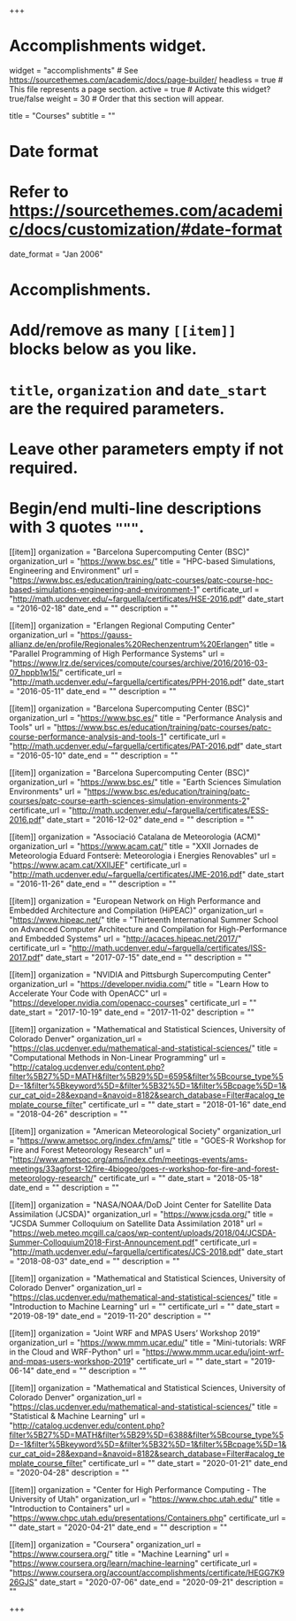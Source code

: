 +++
# Accomplishments widget.
widget = "accomplishments"  # See https://sourcethemes.com/academic/docs/page-builder/
headless = true  # This file represents a page section.
active = true  # Activate this widget? true/false
weight = 30  # Order that this section will appear.

title = "Courses"
subtitle = ""

# Date format
#   Refer to https://sourcethemes.com/academic/docs/customization/#date-format
date_format = "Jan 2006"

# Accomplishments.
#   Add/remove as many `[[item]]` blocks below as you like.
#   `title`, `organization` and `date_start` are the required parameters.
#   Leave other parameters empty if not required.
#   Begin/end multi-line descriptions with 3 quotes `"""`.

[[item]]
  organization = "Barcelona Supercomputing Center (BSC)"
  organization_url = "https://www.bsc.es/"
  title = "HPC-based Simulations, Engineering and Environment"
  url = "https://www.bsc.es/education/training/patc-courses/patc-course-hpc-based-simulations-engineering-and-environment-1"
  certificate_url = "http://math.ucdenver.edu/~farguella/certificates/HSE-2016.pdf"
  date_start = "2016-02-18"
  date_end = ""
  description = ""

[[item]]
  organization = "Erlangen Regional Computing Center"
  organization_url = "https://gauss-allianz.de/en/profile/Regionales%20Rechenzentrum%20Erlangen"
  title = "Parallel Programming of High Performance Systems"
  url = "https://www.lrz.de/services/compute/courses/archive/2016/2016-03-07_hppb1w15/"
  certificate_url = "http://math.ucdenver.edu/~farguella/certificates/PPH-2016.pdf"
  date_start = "2016-05-11"
  date_end = ""
  description = ""
  
[[item]]
  organization = "Barcelona Supercomputing Center (BSC)"
  organization_url = "https://www.bsc.es/"
  title = "Performance Analysis and Tools"
  url = "https://www.bsc.es/education/training/patc-courses/patc-course-performance-analysis-and-tools-1"
  certificate_url = "http://math.ucdenver.edu/~farguella/certificates/PAT-2016.pdf"
  date_start = "2016-05-10"
  date_end = ""
  description = ""

[[item]]
  organization = "Barcelona Supercomputing Center (BSC)"
  organization_url = "https://www.bsc.es/"
  title = "Earth Sciences Simulation Environments"
  url = "https://www.bsc.es/education/training/patc-courses/patc-course-earth-sciences-simulation-environments-2"
  certificate_url = "http://math.ucdenver.edu/~farguella/certificates/ESS-2016.pdf"
  date_start = "2016-12-02"
  date_end = ""
  description = ""

[[item]]
  organization = "Associació Catalana de Meteorologia (ACM)"
  organization_url = "https://www.acam.cat/"
  title = "XXII Jornades de Meteorologia Eduard Fontserè: Meteorologia i Energies Renovables"
  url = "https://www.acam.cat/XXIIJEF"
  certificate_url = "http://math.ucdenver.edu/~farguella/certificates/JME-2016.pdf"
  date_start = "2016-11-26"
  date_end = ""
  description = ""

[[item]]
  organization = "European Network on High Performance and Embedded Architecture and Compilation (HiPEAC)"
  organization_url = "https://www.hipeac.net/"
  title = "Thirteenth International Summer School on Advanced Computer Architecture and Compilation for High-Performance and Embedded Systems"
  url = "http://acaces.hipeac.net/2017/"
  certificate_url = "http://math.ucdenver.edu/~farguella/certificates/ISS-2017.pdf"
  date_start = "2017-07-15"
  date_end = ""
  description = ""

[[item]]
  organization = "NVIDIA and Pittsburgh Supercomputing Center"
  organization_url = "https://developer.nvidia.com/"
  title = "Learn How to Accelerate Your Code with OpenACC"
  url = "https://developer.nvidia.com/openacc-courses"
  certificate_url = ""
  date_start = "2017-10-19"
  date_end = "2017-11-02"
  description = ""

[[item]]
  organization = "Mathematical and Statistical Sciences, University of Colorado Denver"
  organization_url = "https://clas.ucdenver.edu/mathematical-and-statistical-sciences/"
  title = "Computational Methods in Non-Linear Programming"
  url = "http://catalog.ucdenver.edu/content.php?filter%5B27%5D=MATH&filter%5B29%5D=6595&filter%5Bcourse_type%5D=-1&filter%5Bkeyword%5D=&filter%5B32%5D=1&filter%5Bcpage%5D=1&cur_cat_oid=28&expand=&navoid=8182&search_database=Filter#acalog_template_course_filter"
  certificate_url = ""
  date_start = "2018-01-16"
  date_end = "2018-04-26"
  description = ""

[[item]]
  organization = "American Meteorological Society"
  organization_url = "https://www.ametsoc.org/index.cfm/ams/"
  title = "GOES-R Workshop for Fire and Forest Meteorology Research"
  url = "https://www.ametsoc.org/ams/index.cfm/meetings-events/ams-meetings/33agforst-12fire-4biogeo/goes-r-workshop-for-fire-and-forest-meteorology-research/"
  certificate_url = ""
  date_start = "2018-05-18"
  date_end = ""
  description = ""

[[item]]
  organization = "NASA/NOAA/DoD Joint Center for Satellite Data Assimilation (JCSDA)"
  organization_url = "https://www.jcsda.org/"
  title = "JCSDA Summer Colloquium on Satellite Data Assimilation 2018"
  url = "https://web.meteo.mcgill.ca/caos/wp-content/uploads/2018/04/JCSDA-Summer-Colloquium2018-First-Announcement.pdf"
  certificate_url = "http://math.ucdenver.edu/~farguella/certificates/JCS-2018.pdf"
  date_start = "2018-08-03"
  date_end = ""
  description = ""

[[item]]
  organization = "Mathematical and Statistical Sciences, University of Colorado Denver"
  organization_url = "https://clas.ucdenver.edu/mathematical-and-statistical-sciences/"
  title = "Introduction to Machine Learning"
  url = ""
  certificate_url = ""
  date_start = "2019-08-19"
  date_end = "2019-11-20"
  description = ""

[[item]]
  organization = "Joint WRF and MPAS Users’ Workshop 2019"
  organization_url = "https://www.mmm.ucar.edu/"
  title = "Mini-tutorials: WRF in the Cloud and WRF-Python"
  url = "https://www.mmm.ucar.edu/joint-wrf-and-mpas-users-workshop-2019"
  certificate_url = ""
  date_start = "2019-06-14"
  date_end = ""
  description = ""

[[item]]
  organization = "Mathematical and Statistical Sciences, University of Colorado Denver"
  organization_url = "https://clas.ucdenver.edu/mathematical-and-statistical-sciences/"
  title = "Statistical \& Machine Learning"
  url = "http://catalog.ucdenver.edu/content.php?filter%5B27%5D=MATH&filter%5B29%5D=6388&filter%5Bcourse_type%5D=-1&filter%5Bkeyword%5D=&filter%5B32%5D=1&filter%5Bcpage%5D=1&cur_cat_oid=28&expand=&navoid=8182&search_database=Filter#acalog_template_course_filter"
  certificate_url = ""
  date_start = "2020-01-21"
  date_end = "2020-04-28"
  description = ""


[[item]]
  organization = "Center for High Performance Computing - The University of Utah"
  organization_url = "https://www.chpc.utah.edu/"
  title = "Introduction to Containers"
  url = "https://www.chpc.utah.edu/presentations/Containers.php"
  certificate_url = ""
  date_start = "2020-04-21"
  date_end = ""
  description = ""

[[item]]
  organization = "Coursera"
  organization_url = "https://www.coursera.org/"
  title = "Machine Learning"
  url = "https://www.coursera.org/learn/machine-learning"
  certificate_url = "https://www.coursera.org/account/accomplishments/certificate/HEGG7K926GJS"
  date_start = "2020-07-06"
  date_end = "2020-09-21"
  description = ""


+++
